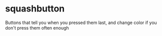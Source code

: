 # squashbutton
Buttons that tell you when you pressed them last, and change color if you don't press them often enough
